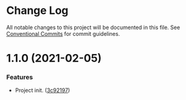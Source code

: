 # Change Log

All notable changes to this project will be documented in this file.
See [Conventional Commits](https://conventionalcommits.org) for commit guidelines.

# 1.1.0 (2021-02-05)


### Features

* Project init. ([3c92197](https://github.com/nicedudu/toolbox/commit/3c92197b01626da44aa65b8e4f8ec79cc8424ccf))
